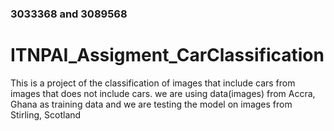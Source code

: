### 3033368 and 3089568
# ITNPAI_Assigment_CarClassification
This is a project of the classification of images that include cars from images that does not include cars. we are using data(images) from Accra, Ghana as training data and we are testing the model on images from Stirling, Scotland
